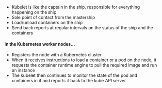 
- Kubelet is like the captain in the ship, responsible for everything happening on the ship
- Sole point of contact from the mastership
- Load/unload containers on the ship 
- Send back reports at regular intervals on the status of the ship and the containers


#### In the Kubernetes worker nodes...

- Registers the node with a Kubernetes cluster
- When it receives instructions to load a container or a pod on the node, it requests the container runtime engine to pull the required image and run an instance
- The kubelet then continues to monitor the state of the pod and containers in it and reports it back to the kube API server